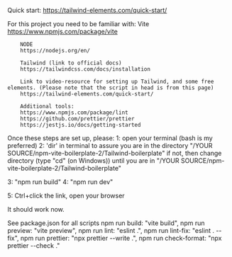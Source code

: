 Quick start: 
https://tailwind-elements.com/quick-start/

For this project you need to be familiar with:
        Vite
        https://www.npmjs.com/package/vite

        NODE
        https://nodejs.org/en/ 
        
        Tailwind (link to official docs)
        https://tailwindcss.com/docs/installation 
     
        Link to video-resource for setting up Tailwind, and some free elements. (Please note that the script in head is from this page)
        https://tailwind-elements.com/quick-start/ 

        Additional tools:
        https://www.npmjs.com/package/lint
        https://github.com/prettier/prettier
        https://jestjs.io/docs/getting-started

Once these steps are set up, please: 
1: open your terminal (bash is my preferred)
2: 'dir' in terminal to assure you are in the directory "/YOUR SOURCE/npm-vite-boilerplate-2/Tailwind-boilerplate"
if not, then change directory (type "cd" (on Windows)) until you are in 
"/YOUR SOURCE/npm-vite-boilerplate-2/Tailwind-boilerplate"

3: "npm run build"
4: "npm run dev"

5: Ctrl+click the link, open your browser

It should work now. 

See package.json for all scripts
    npm run build: "vite build",
    npm run preview: "vite preview",
    npm run lint: "eslint .",
    npm run lint-fix: "eslint . --fix",
    npm run prettier: "npx prettier --write .",
    npm run check-format: "npx prettier --check ."